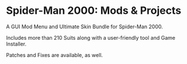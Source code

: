 # Spider-Man 2000: Mods & Projects
A GUI Mod Menu and Ultimate Skin Bundle for Spider-Man 2000.

Includes more than 210 Suits along with a user-friendly tool and Game Installer.

Patches and Fixes are available, as well.
